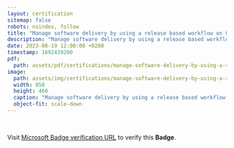 ```yaml
---
layout: certification
sitemap: false
robots: noindex, follow
title: "Manage software delivery by using a release based workflow on GitHub"
description: "Manage software delivery by using a release based workflow on GitHub"
date: 2023-08-19 12:00:00 +0200
timestamp: 1692439200
pdf:
  path: assets/pdf/certifications/manage-software-delivery-by-using-a-release-based-workflow-on-github.pdf
image:
  path: assets/img/certifications/manage-software-delivery-by-using-a-release-based-workflow-on-github.webp
  width: 850
  height: 460
  caption: "Manage software delivery by using a release based workflow on GitHub"
  object-fit: scale-down
---
```


<br />

<p class="lead text-center">
    Visit <a href="https://learn.microsoft.com/en-us/training/achievements/learn.github.release-based-workflow-github.badge?username=char0n">Microsoft Badge verification URL</a> to verify this <strong>Badge</strong>.
</p>
